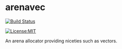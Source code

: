 # arenavec
[![Build Status](https://travis-ci.org/ibabushkin/arenavec.svg?branch=master)](https://travis-ci.org/ibabushkin/arenavec)
<!--[![Coverage Status](https://coveralls.io/repos/github/ibabushkin/arenavec/badge.svg?branch=master)](https://coveralls.io/github/ibabushkin/arenavec?branch=master)-->
[![License:MIT](https://img.shields.io/badge/License-MIT-yellow.svg)](https://opensource.org/licenses/MIT)

An arena allocator providing niceties such as vectors.
